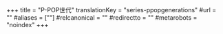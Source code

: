 +++
title = "P-POP世代"
translationKey = "series-ppopgenerations"
#url = ""
#aliases = [""]
#relcanonical = ""
#redirectto = ""
#metarobots = "noindex"
+++
